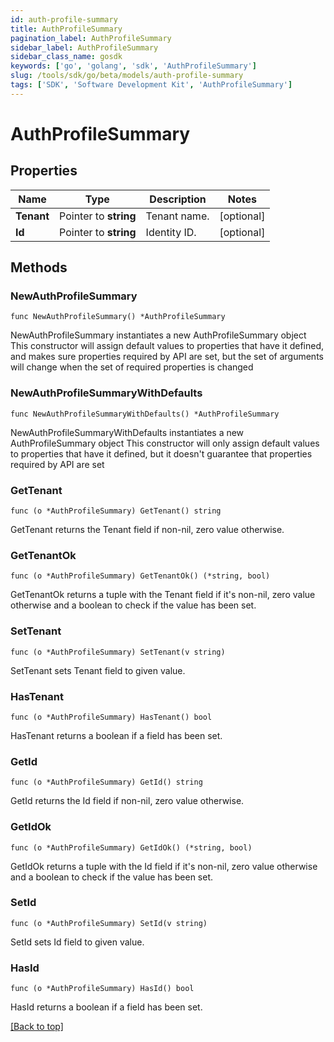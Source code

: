 ```yaml
---
id: auth-profile-summary
title: AuthProfileSummary
pagination_label: AuthProfileSummary
sidebar_label: AuthProfileSummary
sidebar_class_name: gosdk
keywords: ['go', 'golang', 'sdk', 'AuthProfileSummary'] 
slug: /tools/sdk/go/beta/models/auth-profile-summary
tags: ['SDK', 'Software Development Kit', 'AuthProfileSummary']
---
```


# AuthProfileSummary

## Properties

Name | Type | Description | Notes
------------ | ------------- | ------------- | -------------
**Tenant** | Pointer to **string** | Tenant name. | [optional] 
**Id** | Pointer to **string** | Identity ID. | [optional] 

## Methods

### NewAuthProfileSummary

`func NewAuthProfileSummary() *AuthProfileSummary`

NewAuthProfileSummary instantiates a new AuthProfileSummary object
This constructor will assign default values to properties that have it defined,
and makes sure properties required by API are set, but the set of arguments
will change when the set of required properties is changed

### NewAuthProfileSummaryWithDefaults

`func NewAuthProfileSummaryWithDefaults() *AuthProfileSummary`

NewAuthProfileSummaryWithDefaults instantiates a new AuthProfileSummary object
This constructor will only assign default values to properties that have it defined,
but it doesn't guarantee that properties required by API are set

### GetTenant

`func (o *AuthProfileSummary) GetTenant() string`

GetTenant returns the Tenant field if non-nil, zero value otherwise.

### GetTenantOk

`func (o *AuthProfileSummary) GetTenantOk() (*string, bool)`

GetTenantOk returns a tuple with the Tenant field if it's non-nil, zero value otherwise
and a boolean to check if the value has been set.

### SetTenant

`func (o *AuthProfileSummary) SetTenant(v string)`

SetTenant sets Tenant field to given value.

### HasTenant

`func (o *AuthProfileSummary) HasTenant() bool`

HasTenant returns a boolean if a field has been set.

### GetId

`func (o *AuthProfileSummary) GetId() string`

GetId returns the Id field if non-nil, zero value otherwise.

### GetIdOk

`func (o *AuthProfileSummary) GetIdOk() (*string, bool)`

GetIdOk returns a tuple with the Id field if it's non-nil, zero value otherwise
and a boolean to check if the value has been set.

### SetId

`func (o *AuthProfileSummary) SetId(v string)`

SetId sets Id field to given value.

### HasId

`func (o *AuthProfileSummary) HasId() bool`

HasId returns a boolean if a field has been set.


[[Back to top]](#) 


